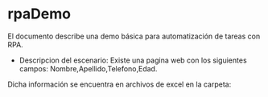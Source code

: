 # rpaDemo

El documento describe una demo básica para automatización de tareas con RPA.

* Descripcion del escenario:
Existe una pagina web con los siguientes campos: Nombre,Apellido,Telefono,Edad.









Dicha información se encuentra en archivos de excel en la carpeta: 
